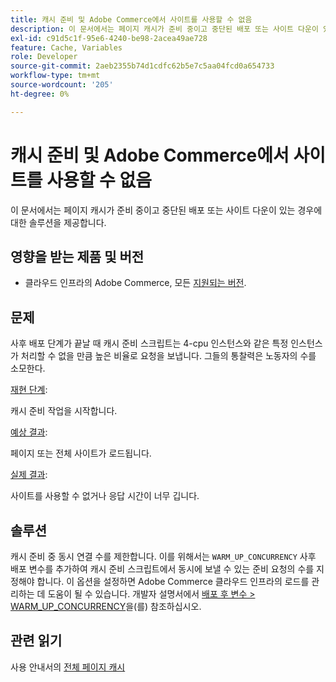 ```yaml
---
title: 캐시 준비 및 Adobe Commerce에서 사이트를 사용할 수 없음
description: 이 문서에서는 페이지 캐시가 준비 중이고 중단된 배포 또는 사이트 다운이 있는 경우에 대한 솔루션을 제공합니다.
exl-id: c91d5c1f-95e6-4240-be98-2acea49ae728
feature: Cache, Variables
role: Developer
source-git-commit: 2aeb2355b74d1cdfc62b5e7c5aa04fcd0a654733
workflow-type: tm+mt
source-wordcount: '205'
ht-degree: 0%

---
```


# 캐시 준비 및 Adobe Commerce에서 사이트를 사용할 수 없음

이 문서에서는 페이지 캐시가 준비 중이고 중단된 배포 또는 사이트 다운이 있는 경우에 대한 솔루션을 제공합니다.

## 영향을 받는 제품 및 버전

* 클라우드 인프라의 Adobe Commerce, 모든 [지원되는 버전](https://magento.com/sites/default/files/magento-software-lifecycle-policy.pdf).

## 문제

사후 배포 단계가 끝날 때 캐시 준비 스크립트는 4-cpu 인스턴스와 같은 특정 인스턴스가 처리할 수 없을 만큼 높은 비율로 요청을 보냅니다. 그들의 통찰력은 노동자의 수를 소모한다.

<u>재현 단계</u>:

캐시 준비 작업을 시작합니다.

<u>예상 결과</u>:

페이지 또는 전체 사이트가 로드됩니다.

<u>실제 결과</u>:

사이트를 사용할 수 없거나 응답 시간이 너무 깁니다.

## 솔루션

캐시 준비 중 동시 연결 수를 제한합니다. 이를 위해서는 `WARM_UP_CONCURRENCY` 사후 배포 변수를 추가하여 캐시 준비 스크립트에서 동시에 보낼 수 있는 준비 요청의 수를 지정해야 합니다. 이 옵션을 설정하면 Adobe Commerce 클라우드 인프라의 로드를 관리하는 데 도움이 될 수 있습니다. 개발자 설명서에서 [배포 후 변수 > WARM\_UP\_CONCURRENCY](https://experienceleague.adobe.com/ko/docs/commerce-cloud-service/user-guide/configure/env/stage/variables-post-deploy#warm_up_concurrency)을(를) 참조하십시오.

## 관련 읽기

사용 안내서의 [전체 페이지 캐시](https://experienceleague.adobe.com/ko/docs/commerce-admin/systems/tools/cache-management#full-page-caching)
